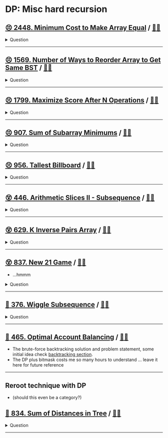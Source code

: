 # DP: Misc hard recursion

## [:persevere: 2448. Minimum Cost to Make Array Equal](https://leetcode.com/problems/minimum-cost-to-make-array-equal) / [:man_technologist:](min_cost_to_make_arr_equal.h)

<details><summary markdown="span">Question</summary>

```markdown
You are given two 0-indexed arrays nums and cost consisting each of n positive integers.

You can do the following operation any number of times:

Increase or decrease any element of the array nums by 1.
The cost of doing one operation on the ith element is cost[i].

Return the minimum total cost such that all the elements of the array nums become equal.

Input: nums = [1,3,5,2], cost = [2,3,1,14]
Output: 8
Explanation: We can make all the elements equal to 2 in the following way:
- Increase the 0th element one time. The cost is 2.
- Decrease the 1st element one time. The cost is 3.
- Decrease the 2nd element three times. The cost is 1 + 1 + 1 = 3.
The total cost is 2 + 3 + 3 = 8.
It can be shown that we cannot make the array equal with a smaller cost.
Example 2:
```

</details>

------------------------------------------------------------------------------

## [:persevere: 1569. Number of Ways to Reorder Array to Get Same BST](https://leetcode.com/problemsnumber-of-ways-to-reorder-array-to-get-same-bst) / [:man_technologist:](number_of_ways_to_reorder_array_to_get_same_bst.h)

<details><summary markdown="span">Question</summary>

```markdown
Given an array nums that represents a permutation of integers from 1 to n.
- We are going to construct a binary search tree (BST) by inserting the elements of nums in order into an initially empty BST.
- Find the number of different ways to reorder nums so that the constructed BST is identical to that formed from the original array nums.

For example, given nums = [2,1,3], we will have 2 as the root, 1 as a left child, and 3 as a right child.
- For array [2,3,1] also yields the same BST.
- For array [3,2,1] yields a different BST. (root is 3, left 1, right 2)

Return the number of ways to reorder nums such that the BST formed is identical to the original BST formed from nums.

Since the answer may be very large, return it modulo 10^9 + 7.

Input: nums = [3,4,5,1,2]
Output: 5
Explanation: The following 5 arrays will yield the same BST:
[3,1,2,4,5]
[3,1,4,2,5]
[3,1,4,5,2]
[3,4,1,2,5]
[3,4,1,5,2]
```

</details>

------------------------------------------------------------------------------

## [:persevere: 1799. Maximize Score After N Operations](https://leetcode.com/problems/maximize-score-after-n-operations) / [:man_technologist:](max_score_after_n_operations.h)

<details><summary markdown="span">Question</summary>

```markdown
You are given nums, an array of positive integers of size 2 * n.
You must perform n operations on this array.

In the ith operation (1-indexed), you will:

Choose two elements, x and y.
Receive a score of i * gcd(x, y).
Remove x and y from nums.
Return the maximum score you can receive after performing n operations.

The function gcd(x, y) is the greatest common divisor of x and y.
```

</details>

------------------------------------------------------------------------------

## [:persevere: 907. Sum of Subarray Minimums](https://leetcode.com/problems/sum-of-subarray-minimums/) / [:man_technologist:](sum_of_subarray_mininums.h)

<details><summary markdown="span">Question</summary>

```markdown
Given an array of integers arr, find the sum of min(b), where b is every
(contiguous) subarray of arr.

Since the answer may be large, return the answer modulo 10^9 + 7.

Input: arr = [3,1,2,4]
Output: 17

Explanation:

arr = [3,1,2,4]

Subarrays are [3], [1], [2], [4],
              [3,1], [1,2], [2,4],
              [3,1,2], [1,2,4], [3,1,2,4].
min value of each subarrays are: 3, 1, 2, 4,
                                 1, 1, 2,
                                 1, 1, 1.
Sum of all mins are 17.
```

</details>

------------------------------------------------------------------------------

## [:persevere: 956. Tallest Billboard](https://leetcode.com/problems/tallest-billboard) / [:man_technologist:](tallest_billboard.h)

<details><summary markdown="span">Question</summary>

```markdown
You are installing a billboard and want it to have the largest height.

The billboard will have two steel supports, one on each side.
Each steel support must be an equal height.

You are given a collection of rods that can be welded together.
For example, if you have rods of lengths 1, 2, and 3, you can weld them together
to make a support of length 6.

Return the largest possible height of your billboard installation.
If you cannot support the billboard, return 0.

Input: rods = [1,2,3,4,5,6]
Output: 10
Explanation: We have two disjoint subsets {2,3,5} and {4,6}, which have the same sum = 10.

Input: rods = [1,2]
Output: 0
Explanation: The billboard cannot be supported, so we return 0.
```

</details>

------------------------------------------------------------------------------

## [:dizzy_face: 446. Arithmetic Slices II - Subsequence](https://leetcode.com/problems/arithmetic-slices-ii-subsequence/) / [:man_technologist:](arithmetic_slices_ii.h)

<details><summary markdown="span">Question</summary>

```markdown
Given an integer array nums, return the number of all the arithmetic subsequences of nums.

A sequence of numbers is called arithmetic
- if it consists of at least 3 elements and
- if the difference between any two consecutive elements is the same.

Input: nums = [2,4,6,8,10]
Output: 7
Explanation: All arithmetic subsequence slices are:
[2,4,6]
[4,6,8]
[6,8,10]
[2,4,6,8]
[4,6,8,10]
[2,4,6,8,10]
[2,6,10]

Input: nums = [7,7,7,7,7]
Output: 16
Explanation: Any subsequence of this array is arithmetic.
```

</details>

------------------------------------------------------------------------------


## [:dizzy_face: 629. K Inverse Pairs Array](https://leetcode.com/problems/k-inverse-pairs-array/) / [:man_technologist:](k_inverse_pairs_arr.h)

<details><summary markdown="span">Question</summary>

```markdown
- For an integer array nums
- an inverse pair is
  - a pair of integers [i, j]
  - where 0 <= i < j < nums.length
  - and nums[i] > nums[j].

- Given two integers n and k, return
  - the number of different arrays
    consist of numbers from 1 to n
    such that there are exactly k inverse pairs.

- Since the answer can be huge, return it modulo 10^9 + 7.
```

</details>

------------------------------------------------------------------------------

## [:dizzy_face: 837. New 21 Game](https://leetcode.com/problems/new-21-game/) / [:man_technologist:](new_21_pts.h)

- ...hmmm

<details><summary markdown="span">Question</summary>

```markdown
Alice plays the following game, loosely based on the card game "21".

Alice starts with 0 points and draws numbers while she has less than k points.
During each draw, she gains an integer number of points
randomly from the range [1, maxPts],
- where maxPts is an integer.
- Each draw is independent and the outcomes have equal probabilities.

Alice stops drawing numbers when she gets k or more points.

Return the probability that Alice has n or fewer points.

Answers within 10^-5 of the actual answer are considered accepted.
```

</details>

------------------------------------------------------------------------------

## [:exploding_head: 376. Wiggle Subsequence](https://leetcode.com/problems/wiggle-subsequence/) / [:man_technologist:](wiggle_subseq.h)

<details><summary markdown="span">Question</summary>

```markdown
- A wiggle sequence is a sequence where the differences between successive numbers
  **strictly alternate between positive and negative**.
    - The first difference (if one exists) may be either positive or negative.
    - A sequence with one element and a sequence with two non-equal elements are
      trivially wiggle sequences.
- For example, `[1, 7, 4, 9, 2, 5]` is a wiggle sequence because the differences
  `(6, -3, 5, -7, 3)` alternate between positive and negative.
- In contrast, `[1, 4, 7, 2, 5]` and `[1, 7, 4, 5, 5]` are not wiggle sequences.
    - The first is not because its first two differences are positive, and
    - the second is not because its last difference is zero.
- A subsequence is obtained by deleting some elements (possibly zero) from the original
  sequence, leaving the remaining elements in their **original order**.
- Given an integer array nums
- Return the length of the **longest** wiggle subsequence of nums.
```

</details>

------------------------------------------------------------------------------

## [:exploding_head: 465. Optimal Account Balancing](https://leetcode.com/problems/optimal-account-balancing/) / [:man_technologist:](optimal_acct_balancing_dp.h)

- The brute-force backtracking solution and problem statement, some initial idea
  check [backtracking section](../backtracking/README.md#💡-465-optimal-account-balancing-🎯).
- The DP plus bitmask costs me so many hours to understand ... leave it here for future reference

------------------------------------------------------------------------------

## Reroot technique with DP

- (should this even be a category?)

## [:exploding_head: 834. Sum of Distances in Tree](https://leetcode.com/problems/sum-of-distances-in-tree) / [:man_technologist:](sum_of_distance_in_tree.h)

<details><summary markdown="span">Question</summary>

```markdown
There is an undirected connected tree with n nodes labeled from
0 to n - 1 and n - 1 edges.

You are given the integer n and the array edges where edges[i] = [ai, bi]
indicates that there is an edge between nodes ai and bi in the tree.

Return an array answer of length n where answer[i] is
the sum of the distances between the ith node in the tree and all other nodes.

Input: n = 6, edges = [[0,1],[0,2],[2,3],[2,4],[2,5]]
Output: [8,12,6,10,10,10]

Explanation:

      0
  1     2
      3 4 5


We can see that dist(0,1) + dist(0,2) + dist(0,3) + dist(0,4) + dist(0,5)
equals 1 + 1 + 2 + 2 + 2 = 8.
Hence, answer[0] = 8, and so on.
```

</details>

------------------------------------------------------------------------------
